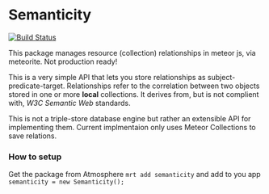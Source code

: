 Semanticity
==================

[![Build Status](https://travis-ci.org/CMToups/meteor-semanticity.png)](https://travis-ci.org/CMToups/meteor-semanticity)

This package manages resource (collection) relationships in meteor js, via meteorite. Not production ready!

This is a very simple API that lets you store relationships as subject-predicate-target. Relationships refer to the correlation between two objects stored in one or more **local** collections. It derives from, but is not complient with, *W3C Semantic Web* standards.

This is not a triple-store database engine but rather an extensible API for implementing them. 
Current implmentaion only uses Meteor Collections to save relations.

### How to setup

Get the package from Atmosphere
`
mrt add semanticity
`
and add to you app
`
semanticity = new Semanticity();
`
